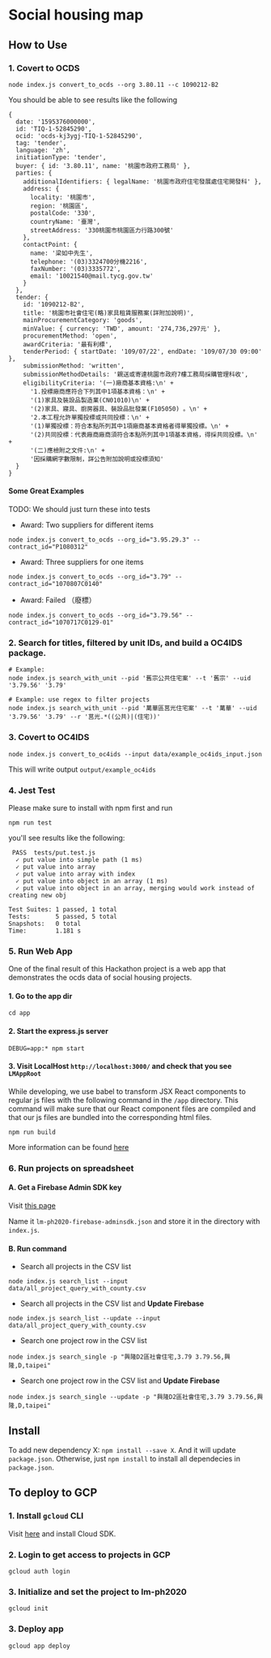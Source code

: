 # Social housing map

## How to Use

### 1. Covert to OCDS

```shell
node index.js convert_to_ocds --org 3.80.11 --c 1090212-B2
```

You should be able to see results like the following

```shell
{
  date: '1595376000000',
  id: 'TIQ-1-52845290',
  ocid: 'ocds-kj3ygj-TIQ-1-52845290',
  tag: 'tender',
  language: 'zh',
  initiationType: 'tender',
  buyer: { id: '3.80.11', name: '桃園市政府工務局' },
  parties: {
    additionalIdentifiers: { legalName: '桃園市政府住宅發展處住宅開發科' },
    address: {
      locality: '桃園市',
      region: '桃園區',
      postalCode: '330',
      countryName: '臺灣',
      streetAddress: '330桃園市桃園區力行路300號'
    },
    contactPoint: {
      name: '梁如中先生',
      telephone: '(03)3324700分機2216',
      faxNumber: '(03)3335772',
      email: '10021540@mail.tycg.gov.tw'
    }
  },
  tender: {
    id: '1090212-B2',
    title: '桃園市社會住宅(略)家具租賃服務案(詳附加說明)',
    mainProcurementCategory: 'goods',
    minValue: { currency: 'TWD', amount: '274,736,297元' },
    procurementMethod: 'open',
    awardCriteria: '最有利標',
    tenderPeriod: { startDate: '109/07/22', endDate: '109/07/30 09:00' },
    submissionMethod: 'written',
    submissionMethodDetails: '親送或寄達桃園市政府7樓工務局採購管理科收',
    eligibilityCriteria: '(一)廠商基本資格:\n' +
      '1.投標廠商應符合下列其中1項基本資格：\n' +
      '(1)家具及裝設品製造業(CN01010)\n' +
      '(2)家具、寢具、廚房器具、裝設品批發業(F105050) 。\n' +
      '2.本工程允許單獨投標或共同投標：\n' +
      '(1)單獨投標：符合本點所列其中1項廠商基本資格者得單獨投標。\n' +
      '(2)共同投標：代表廠商廠商須符合本點所列其中1項基本資格，得採共同投標。\n' +
      '(二)應檢附之文件:\n' +
      '因採購網字數限制，詳公告附加說明或投標須知'
  }
}
```

#### Some Great Examples

TODO: We should just turn these into tests

- Award: Two suppliers for different items

```shell
node index.js convert_to_ocds --org_id="3.95.29.3" --contract_id="P1080312"
```

- Award: Three suppliers for one items

```shell
node index.js convert_to_ocds --org_id="3.79" --contract_id="1070807C0140"
```

- Award: Failed （廢標）

```shell
node index.js convert_to_ocds --org_id="3.79.56" --contract_id="1070717C0129-01"
```

### 2. Search for titles, filtered by unit IDs, and build a OC4IDS package.

```shell
# Example:
node index.js search_with_unit --pid '舊宗公共住宅案' --t '舊宗' --uid '3.79.56' '3.79'

# Example: use regex to filter projects
node index.js search_with_unit --pid '萬華區莒光住宅案' --t '萬華' --uid '3.79.56' '3.79' --r '莒光.*((公共)|(住宅))'
```

### 3. Covert to OC4IDS

```shell
node index.js convert_to_oc4ids --input data/example_oc4ids_input.json
```

This will write output `output/example_oc4ids`

### 4. Jest Test

Please make sure to install with npm first and run

```shell
npm run test
```

you'll see results like the following:

```shell
 PASS  tests/put.test.js
  ✓ put value into simple path (1 ms)
  ✓ put value into array
  ✓ put value into array with index
  ✓ put value into object in an array (1 ms)
  ✓ put value into object in an array, merging would work instead of creating new obj

Test Suites: 1 passed, 1 total
Tests:       5 passed, 5 total
Snapshots:   0 total
Time:        1.181 s
```

### 5. Run Web App

One of the final result of this Hackathon project is a web app that demonstrates
the ocds data of social housing projects.

#### 1. Go to the app dir

```shell
cd app
```

#### 2. Start the express.js server

```shell
DEBUG=app:* npm start
```

#### 3. Visit LocalHost `http://localhost:3000/` and check that you see `LMAppRoot`

While developing, we use babel to transform JSX React components to regular js
files with the following command in the `/app` directory. This command will make sure that
our React component files are compiled and that our js files are bundled into the corresponding
html files. 

```shell
npm run build
```

More information can be found
[here](https://reactjs.org/docs/add-react-to-a-website.html#quickly-try-jsx)

### 6. Run projects on spreadsheet

#### A. Get a Firebase Admin SDK key

Visit [this page](https://console.firebase.google.com/u/0/project/lm-ph2020/settings/serviceaccounts/adminsdk)  

Name it `lm-ph2020-firebase-adminsdk.json` and store it in the directory
with `index.js`.

#### B. Run command

- Search all projects in the CSV list

```shell
node index.js search_list --input data/all_project_query_with_county.csv
```

- Search all projects in the CSV list and **Update Firebase**

```shell
node index.js search_list --update --input data/all_project_query_with_county.csv
```

- Search one project row in the CSV list

```shell
node index.js search_single -p "興隆D2區社會住宅,3.79 3.79.56,興隆,D,taipei"
```

- Search one project row in the CSV list and **Update Firebase**

```shell
node index.js search_single --update -p "興隆D2區社會住宅,3.79 3.79.56,興隆,D,taipei"
```

## Install

To add new dependency X: `npm install --save X`. And it will update `package.json`.
Otherwise, just `npm install` to install all dependecies in `package.json`.

## To deploy to GCP

### 1. Install `gcloud` CLI

Visit [here](https://cloud.google.com/sdk/docs) and install Cloud SDK.

### 2. Login to get access to projects in GCP

```shell
gcloud auth login
```

### 3. Initialize and set the project to **lm-ph2020**

```shell
gcloud init
```

### 3. Deploy app

```shell
gcloud app deploy
```
